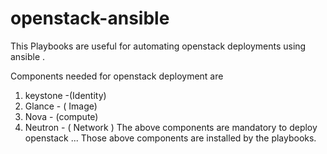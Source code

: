 # openstack-ansible


This Playbooks are useful for automating openstack deployments using ansible .
   
Components needed for openstack deployment are
  1. keystone -(Identity)
  2. Glance - ( Image)
  3. Nova - (compute)
  4. Neutron - ( Network )
 The above components are mandatory to deploy openstack ...
  Those above components are installed by the playbooks.
